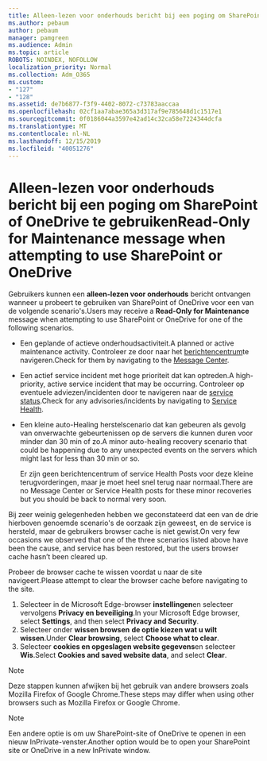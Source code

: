 ```yaml
---
title: Alleen-lezen voor onderhouds bericht bij een poging om SharePoint of OneDrive te gebruiken
ms.author: pebaum
author: pebaum
manager: pamgreen
ms.audience: Admin
ms.topic: article
ROBOTS: NOINDEX, NOFOLLOW
localization_priority: Normal
ms.collection: Adm_O365
ms.custom:
- "127"
- "128"
ms.assetid: de7b6877-f3f9-4402-8072-c73783aaccaa
ms.openlocfilehash: 02cf1aa7abae365a3d317af9e785648d1c1517e1
ms.sourcegitcommit: 0f0186044a3597e42ad14c32ca58e7224344dcfa
ms.translationtype: MT
ms.contentlocale: nl-NL
ms.lasthandoff: 12/15/2019
ms.locfileid: "40051276"
---
```

# <a name="read-only-for-maintenance-message-when-attempting-to-use-sharepoint-or-onedrive"></a><span data-ttu-id="b906d-102">Alleen-lezen voor onderhouds bericht bij een poging om SharePoint of OneDrive te gebruiken</span><span class="sxs-lookup"><span data-stu-id="b906d-102">Read-Only for Maintenance message when attempting to use SharePoint or OneDrive</span></span>

<span data-ttu-id="b906d-103">Gebruikers kunnen een **alleen-lezen voor onderhouds** bericht ontvangen wanneer u probeert te gebruiken van SharePoint of OneDrive voor een van de volgende scenario's.</span><span class="sxs-lookup"><span data-stu-id="b906d-103">Users may receive a **Read-Only for Maintenance** message when attempting to use SharePoint or OneDrive for one of the following scenarios.</span></span> 

-   <span data-ttu-id="b906d-104">Een geplande of actieve onderhoudsactiviteit.</span><span class="sxs-lookup"><span data-stu-id="b906d-104">A planned or active maintenance activity.</span></span>  <span data-ttu-id="b906d-105">Controleer ze door naar het [berichtencentrum](https://portal.office.com/adminportal/home#/messagecenter)te navigeren.</span><span class="sxs-lookup"><span data-stu-id="b906d-105">Check for them by navigating to the [Message Center](https://portal.office.com/adminportal/home#/messagecenter).</span></span>
-   <span data-ttu-id="b906d-106">Een actief service incident met hoge prioriteit dat kan optreden.</span><span class="sxs-lookup"><span data-stu-id="b906d-106">A high-priority, active service incident that may be occurring.</span></span> <span data-ttu-id="b906d-107">Controleer op eventuele adviezen/incidenten door te navigeren naar de [service status](https://portal.office.com/adminportal/home#/servicehealth).</span><span class="sxs-lookup"><span data-stu-id="b906d-107">Check for any advisories/incidents by navigating to [Service Health](https://portal.office.com/adminportal/home#/servicehealth).</span></span>
-   <span data-ttu-id="b906d-108">Een kleine auto-Healing herstelscenario dat kan gebeuren als gevolg van onverwachte gebeurtenissen op de servers die kunnen duren voor minder dan 30 min of zo.</span><span class="sxs-lookup"><span data-stu-id="b906d-108">A minor auto-healing recovery scenario that could be happening due to any unexpected events on the servers which might last for less than 30 min or so.</span></span> 
    
    <span data-ttu-id="b906d-109">Er zijn geen berichtencentrum of service Health Posts voor deze kleine terugvorderingen, maar je moet heel snel terug naar normaal.</span><span class="sxs-lookup"><span data-stu-id="b906d-109">There are no Message Center or Service Health posts for these minor recoveries but you should be back to normal very soon.</span></span>

<span data-ttu-id="b906d-110">Bij zeer weinig gelegenheden hebben we geconstateerd dat een van de drie hierboven genoemde scenario's de oorzaak zijn geweest, en de service is hersteld, maar de gebruikers browser cache is niet gewist.</span><span class="sxs-lookup"><span data-stu-id="b906d-110">On very few occasions we observed that one of the three scenarios listed above have been the cause, and service has been restored, but the users browser cache hasn’t been cleared up.</span></span>

<span data-ttu-id="b906d-111">Probeer de browser cache te wissen voordat u naar de site navigeert.</span><span class="sxs-lookup"><span data-stu-id="b906d-111">Please attempt to clear the browser cache before navigating to the site.</span></span>

1. <span data-ttu-id="b906d-112">Selecteer in de Microsoft Edge-browser **instellingen**en selecteer vervolgens **Privacy en beveiliging**.</span><span class="sxs-lookup"><span data-stu-id="b906d-112">In your Microsoft Edge browser, select **Settings**, and then select **Privacy and Security**.</span></span>
2. <span data-ttu-id="b906d-113">Selecteer onder **wissen browsen** **de optie kiezen wat u wilt wissen**.</span><span class="sxs-lookup"><span data-stu-id="b906d-113">Under **Clear browsing**, select **Choose what to clear**.</span></span>
3. <span data-ttu-id="b906d-114">Selecteer **cookies en opgeslagen website gegevens**en selecteer **Wis**.</span><span class="sxs-lookup"><span data-stu-id="b906d-114">Select **Cookies and saved website data**, and select **Clear**.</span></span>

>[!Note] 
> <span data-ttu-id="b906d-115">Deze stappen kunnen afwijken bij het gebruik van andere browsers zoals Mozilla Firefox of Google Chrome.</span><span class="sxs-lookup"><span data-stu-id="b906d-115">These steps may differ when using other browsers such as Mozilla Firefox or Google Chrome.</span></span>

>[!Note] 
> <span data-ttu-id="b906d-116">Een andere optie is om uw SharePoint-site of OneDrive te openen in een nieuw InPrivate-venster.</span><span class="sxs-lookup"><span data-stu-id="b906d-116">Another option would be to open your SharePoint site or OneDrive in a new InPrivate window.</span></span>